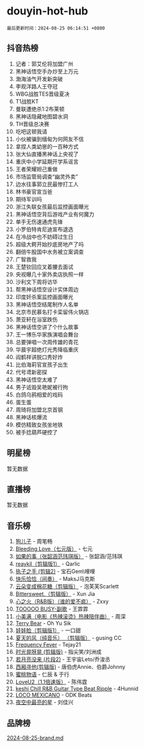 # douyin-hot-hub

`最后更新时间：2024-08-25 06:14:51 +0800`

## 抖音热榜

1. 记者：郭艾伦将加盟广州
1. 黑神话悟空手办炒至上万元
1. 渤海油气开发新突破
1. 李观洋路人王夺冠
1. WBG战胜TES晋级夏决
1. T1战胜KT
1. 曼联遭绝杀1:2布莱顿
1. 黑神话隐藏地图碧水洞
1. TH晋级总决赛
1. 吃吧这顿我请
1. 小伙被骗到缅甸为何网友不信
1. 拿捏人类幼崽的一百种方式
1. 张大仙直播黑神话上央视了
1. 重庆中小学延期开学系谣言
1. 王者荣耀妲己重做
1. 市场监管局调查“幽灵外卖”
1. 边水往事郭立民最惨打工人
1. 林书豪官宣当爸
1. 期待军训吗
1. 浙江失联女孩最后监控画面曝光
1. 黑神话悟空背后游戏产业有何魔力
1. 单手无伤速通虎先锋
1. 小罗伯特肯尼迪宣布退选
1. 在冷战中也不妨碍过生日
1. 超级大鳄开始抄底房地产了吗
1. 翻倍牛股国中水务被立案调查
1. 广智救我
1. 王楚钦回应叉着腰去面试
1. 央视曝几十家外卖店执照一样
1. 沙利文下周将访华
1. 帮黑神话悟空设计实体周边
1. 印度奸杀案监控画面曝光
1. 黑神话悟空结尾制作人名单
1. 北京市民慕名打卡栾留伟火锅店
1. 萧亚轩在浴室跌伤
1. 黑神话悟空讲了个什么故事
1. 王一博乐华家族演唱会舞台
1. 总要弹唱一次周传雄的青花
1. 华晨宇超绝灯光秀降临重庆
1. 阎鹤祥讲脱口秀好炸
1. 比伯海莉官宣孩子出生
1. 代号鸢新密探
1. 黑神话悟空太难了
1. 男子诋毁吴艳妮被行拘
1. 白鸽乌鸦相爱的戏码
1. 蛋生蛋
1. 周琦将加盟北京首钢
1. 黑神话核爆流
1. 模仿精致女孩坐地铁
1. 被手捻葫芦硬控了

## 明星榜

暂无数据

## 直播榜

暂无数据

## 音乐榜

1. [狗儿子](https://sf5-hl-cdn-tos.douyinstatic.com/obj/tos-cn-ve-2774/osvuItF7HhQ8nfz5BHDCMbu5ZOmgxBGtmcEpfn) - 周笔畅
1. [Bleeding Love（七元版）](https://sf5-hl-cdn-tos.douyinstatic.com/obj/tos-cn-ve-2774/oEgC9eZFHQ1MfSRnrfkzFp8AayDWqAQMABBgUs) - 七元
1. [如果的事（张韶涵范玮琪版）](https://sf5-hl-cdn-tos.douyinstatic.com/obj/tos-cn-ve-2774/owI7MDDyzHddFIDNOFiTf8qYP1fafEiAgmjsCv) - 张韶涵/范玮琪
1. [reaykil（剪辑版1）](https://sf5-hl-cdn-tos.douyinstatic.com/obj/tos-cn-ve-2774/osSIWpEdiiBoAWKQMsIBhmw1wUEJn5z20ANfA9) - Qarlic
1. [执子之手 (剪辑2)](https://sf5-hl-cdn-tos.douyinstatic.com/obj/tos-cn-ve-2774/oUoZLQjCc31XzqsBnBQUNgeKtYPBcgbFDwtfcu) - 宝石Gem\哩哩
1. [快乐恰恰（间奏）](https://sf3-cdn-tos.douyinstatic.com/obj/tos-cn-ve-2774/oMesum3HvWQXJxuMFeVYzf54o2QzH5aEBPOCAn) - MaksJ马克斯
1. [云朵变成棉花糖（剪辑版）](https://sf5-hl-cdn-tos.douyinstatic.com/obj/tos-cn-ve-2774/o8LC84GQLALFfXeyJmh8KE61byVQYMMeAZLfEI) - 泡芙芙Scarlett
1. [Bittersweet.（剪辑版）](https://sf3-cdn-tos.douyinstatic.com/obj/tos-cn-ve-2774/oIR5xcAceFQosUeHXGzNQpCesIBELaANA2RYoJ) - Xun Jia
1. [心之火（R&B版）（谁的爱不疯）](https://sf5-hl-cdn-tos.douyinstatic.com/obj/tos-cn-ve-2774/okemkEDaIBBE3OosftCgMxlFkLQZRw37t36ZQv) - Zxxy
1. [TOOOOO BUSY-副歌](https://sf3-cdn-tos.douyinstatic.com/obj/tos-cn-ve-2774/o0fmjGZetNDjSM5EimFs2QlzBg30YgByJMRQrC) - 王霏霏
1. [小美满（电影《热辣滚烫》热辣陪伴曲）](https://sf5-hl-cdn-tos.douyinstatic.com/obj/tos-cn-ve-2774/o0GAn2lSgfZIDUgtevCGDQYnFg4CwnrBaxbTZL) - 周深
1. [Terry Bear](https://sf5-hl-cdn-tos.douyinstatic.com/obj/tos-cn-ve-2774/oY98zQoBzAv3LMriiCP1nBInWAHWfS2wisMjSc) - Oh Yu Sik
1. [娃娃脸（剪辑版1）](https://sf5-hl-cdn-tos.douyinstatic.com/obj/tos-cn-ve-2774/oIimSCgQoNUePTAZ1Ba7TeADY4KetGYsVFeaaB) - 一口甜
1. [夏天的风（纯音乐） （剪辑版）](https://sf5-hl-cdn-tos.douyinstatic.com/obj/tos-cn-ve-2774/oUzLjBZZFQAoNRmGokEeD5zfQCObp6UeFAnTa6) - gusing CC
1. [Frequency Fever](https://sf5-hl-cdn-tos.douyinstatic.com/obj/tos-cn-ve-2774/os94PCgvfCQSGh1ogDZmrFB6eEACFtZXwHEYHh) - Tejay21
1. [时光晃呀晃 (剪辑版)](https://sf5-hl-cdn-tos.douyinstatic.com/obj/tos-cn-ve-2774/o8ACeQem3gwI1x3GIYGAfKG0LJebKFRJDwRwyW) - 指尖笑/刘洲成
1. [若月亮没来 (片段2)](https://sf3-cdn-tos.douyinstatic.com/obj/tos-cn-ve-2774/ocQavLLjkCOeDxGyYeIMGgNAIwJ0QXE1Ve3Fzv) - 王宇宙Leto/乔浚丞
1. [西厢寻他(剪辑版)](https://sf5-hl-cdn-tos.douyinstatic.com/obj/tos-cn-ve-2774/oUsAVfAQKlRNxEv5qxvIB8o5qmIWUcXbzJKJhw) - 唐伯虎Annie、伯爵Johnny
1. [蜜桃物语](https://sf5-hl-cdn-tos.douyinstatic.com/obj/tos-cn-ve-2774/oIhOSCZtIACtYU4XQkngiW9kCBfVD1Fz9IYeqL) - 仁辰 & 于行
1. [LoveU2（1.1倍速版）](https://sf5-hl-cdn-tos.douyinstatic.com/obj/tos-cn-ve-2774/oQMeDffLaEmgMwgCOEMAFCI6INzoFPgWdD0rsa) - 陈伟霆
1. [keshi Chill R&B Guitar Type Beat Ripple](https://sf3-cdn-tos.douyinstatic.com/obj/tos-cn-ve-2774/okQIfmitAB3HpgZQo0YCEFEACcDhQngn0fkFIC) - 4Hunnid
1. [LOCO MEXICANO](https://sf5-hl-cdn-tos.douyinstatic.com/obj/tos-cn-ve-2774/owxVoxJorA4ILBfsMAjU6t7O1xW9w0tS7EYzh6) - ODK Beats
1. [夜空中最亮的星](https://sf5-hl-cdn-tos.douyinstatic.com/obj/tos-cn-ve-2774/o4IfgGwqqnFeXEMGaS8JBzJAdayAaCeoxqbjCD) - 刘佳兴

## 品牌榜

[2024-08-25-brand.md](2024-08-25-brand.md)
